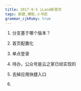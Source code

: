 ```yaml
---
title: 2017-9-5 iLand新首页
tags: 新建,模板,小书匠
grammar_cjkRuby: true
---
```



1. 分支基于哪个版本？
2. 首页配置化
3. 单点登录



1. 待办，公众号是云之家已经实现的
2. 去掉应用快捷入口
3. 